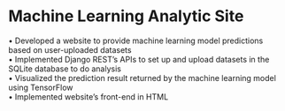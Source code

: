 # Machine Learning Analytic Site
•	Developed a website to provide machine learning model predictions based on user-uploaded datasets\
•	Implemented Django REST’s APIs to set up and upload datasets in the SQLite database to do analysis\
•	Visualized the prediction result returned by the machine learning model using TensorFlow\
•	Implemented website’s front-end in HTML

